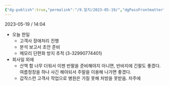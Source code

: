 ```yaml
---
{"dg-publish":true,"permalink":"/9.일지/2023-05-19/","dgPassFrontmatter":true}
---
```



2023-05-19 / 14:04 

- 오늘 한일 
	- 고객사 장애처리 진행 
	- 분석 보고서 초안 준비
	- 메모리 단편화 방지 추적 (3-32990774401)
- 회사일 외에
	- 산책 함 너무 더워서 이젠 반팔을 준비해야지 아니면, 반바지에 긴팔도 좋겠다. 여름정장을 하나 사긴 해야되서 주말을 이용해 나가면 좋겠다.
	- 갑작스런 고객사 작업으로 병원은 가질 못해 처방을 못받음. 차주에 